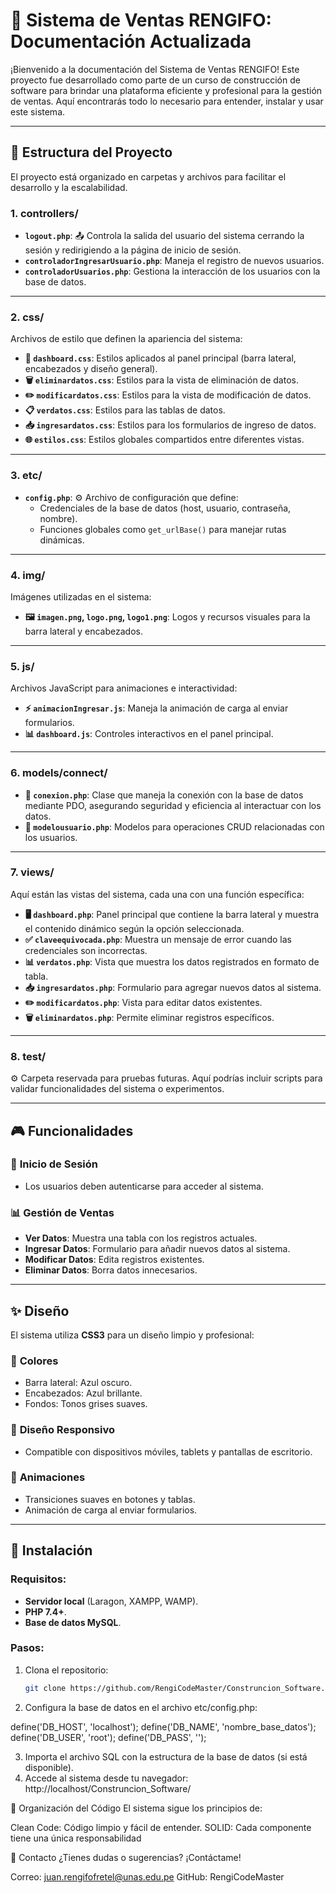 # 📘 Sistema de Ventas RENGIFO: Documentación Actualizada

¡Bienvenido a la documentación del Sistema de Ventas RENGIFO! Este proyecto fue desarrollado como parte de un curso de construcción de software para brindar una plataforma eficiente y profesional para la gestión de ventas. Aquí encontrarás todo lo necesario para entender, instalar y usar este sistema.

---

## 📂 Estructura del Proyecto

El proyecto está organizado en carpetas y archivos para facilitar el desarrollo y la escalabilidad.

### 1. **controllers/**
- **`logout.php`**: 📤 Controla la salida del usuario del sistema cerrando la sesión y redirigiendo a la página de inicio de sesión.
- **`controladorIngresarUsuario.php`**: Maneja el registro de nuevos usuarios.
- **`controladorUsuarios.php`**: Gestiona la interacción de los usuarios con la base de datos.

---

### 2. **css/**
Archivos de estilo que definen la apariencia del sistema:

- **🎨 `dashboard.css`**: Estilos aplicados al panel principal (barra lateral, encabezados y diseño general).
- **🗑️ `eliminardatos.css`**: Estilos para la vista de eliminación de datos.
- **✏️ `modificardatos.css`**: Estilos para la vista de modificación de datos.
- **📋 `verdatos.css`**: Estilos para las tablas de datos.
- **📥 `ingresardatos.css`**: Estilos para los formularios de ingreso de datos.
- **🌐 `estilos.css`**: Estilos globales compartidos entre diferentes vistas.

---

### 3. **etc/**
- **`config.php`**: ⚙️ Archivo de configuración que define:
  - Credenciales de la base de datos (host, usuario, contraseña, nombre).
  - Funciones globales como `get_urlBase()` para manejar rutas dinámicas.

---

### 4. **img/**
Imágenes utilizadas en el sistema:

- **🖼️ `imagen.png`, `logo.png`, `logo1.png`**: Logos y recursos visuales para la barra lateral y encabezados.

---

### 5. **js/**
Archivos JavaScript para animaciones e interactividad:

- **⚡ `animacionIngresar.js`**: Maneja la animación de carga al enviar formularios.
- **📊 `dashboard.js`**: Controles interactivos en el panel principal.

---

### 6. **models/connect/**
- **🔗 `conexion.php`**: Clase que maneja la conexión con la base de datos mediante PDO, asegurando seguridad y eficiencia al interactuar con los datos.
- **📄 `modelousuario.php`**: Modelos para operaciones CRUD relacionadas con los usuarios.

---

### 7. **views/**
Aquí están las vistas del sistema, cada una con una función específica:

- **🖥️ `dashboard.php`**: Panel principal que contiene la barra lateral y muestra el contenido dinámico según la opción seleccionada.
- **✅ `claveequivocada.php`**: Muestra un mensaje de error cuando las credenciales son incorrectas.
- **📊 `verdatos.php`**: Vista que muestra los datos registrados en formato de tabla.
- **📥 `ingresardatos.php`**: Formulario para agregar nuevos datos al sistema.
- **✏️ `modificardatos.php`**: Vista para editar datos existentes.
- **🗑️ `eliminardatos.php`**: Permite eliminar registros específicos.

---

### 8. **test/**
⚙️ Carpeta reservada para pruebas futuras. Aquí podrías incluir scripts para validar funcionalidades del sistema o experimentos.

---

## 🎮 Funcionalidades

### 🔐 **Inicio de Sesión**
- Los usuarios deben autenticarse para acceder al sistema.

### 📊 **Gestión de Ventas**
- **Ver Datos**: Muestra una tabla con los registros actuales.
- **Ingresar Datos**: Formulario para añadir nuevos datos al sistema.
- **Modificar Datos**: Edita registros existentes.
- **Eliminar Datos**: Borra datos innecesarios.

---

## ✨ Diseño

El sistema utiliza **CSS3** para un diseño limpio y profesional:

### 🌈 **Colores**
- Barra lateral: Azul oscuro.
- Encabezados: Azul brillante.
- Fondos: Tonos grises suaves.

### 📱 **Diseño Responsivo**
- Compatible con dispositivos móviles, tablets y pantallas de escritorio.

### 🎨 **Animaciones**
- Transiciones suaves en botones y tablas.
- Animación de carga al enviar formularios.

---

## 🚀 Instalación

### Requisitos:
- **Servidor local** (Laragon, XAMPP, WAMP).
- **PHP 7.4+**.
- **Base de datos MySQL**.

### Pasos:
1. Clona el repositorio:
   ```bash
   git clone https://github.com/RengiCodeMaster/Construncion_Software.git

2. Configura la base de datos en el archivo etc/config.php:
   
define('DB_HOST', 'localhost');
define('DB_NAME', 'nombre_base_datos');
define('DB_USER', 'root');
define('DB_PASS', '');

3. Importa el archivo SQL con la estructura de la base de datos (si está disponible).
4. Accede al sistema desde tu navegador: http://localhost/Construncion_Software/

📂 Organización del Código
El sistema sigue los principios de:

Clean Code: Código limpio y fácil de entender.
SOLID: Cada componente tiene una única responsabilidad

📧 Contacto
¿Tienes dudas o sugerencias? ¡Contáctame!

Correo: juan.rengifofretel@unas.edu.pe
GitHub: RengiCodeMaster

